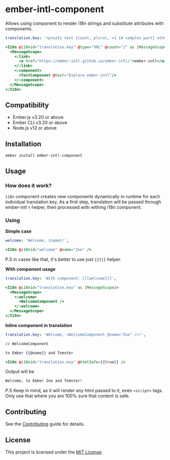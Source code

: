 ember-intl-component
==============================================================================

Allows using component to render i18n strings and substitute attributes with
components.

```yaml
translation.key: '<p>Lets test {count, plural, =1 {# complex part} other {# complex parts}} with {type}. [[[link]]] to the outer world. Or [[[component]]].</p>',
```

```handlebars
<I18n @i18nid="translation.key" @type="XML" @count="2" as |MessageScope|>
  <MessageScope>
    <:link>
      <a href="https://ember-intl.github.io/ember-intl/">ember-intl</a>
    </:link>
    <:component>
      <TestComponent @text="Explore ember-intl"/>
    </:component>
  </MessageScope>
</I18n>
```

Compatibility
------------------------------------------------------------------------------

* Ember.js v3.20 or above
* Ember CLI v3.20 or above
* Node.js v12 or above


Installation
------------------------------------------------------------------------------

```
ember install ember-intl-component
```

Usage
------------------------------------------------------------------------------

### How does it work?

`i18n` component creates new components dynamically in runtime
for each individual translation key. As a first step, translation
will be passed through ember-intl `t` helper, then processed with
withing i18n component.

### Using

**Simple case**

```yaml
welcome: 'Welcome, {name}!',
```

```handlebars
<I18n @i18nid="welcome" @name="Zoe" />
```

P.S in cases like that, it's better to use just `{{t}}` helper.

**With component usage**

```yaml
translation.key: 'With component: [[[welcome]]]',
```

```handlebars
<I18n @i18nid="translation.key" as |MessageScope|>
  <MessageScope>
    <:welcome>
      <WelcomeComponent />
    </:welcome>
  </MessageScope>
</I18n>
```

**Inline component in translation**

```yaml
translation.key: 'Welcome, <WelcomeComponent @name="Zoe" />!',
```

```handlebars
// WelcomeComponent

to Ember {{@name}} and Tomster
```

```handlebars
<I18n @i18nid="translation.key" @htmlSafe={{true}} />
```

Output will be 
```handlebars
Welcome, to Ember Zoe and Tomster!
```

P.S Keep in mind, as it will render _any_ html passed to it, even `<script>` tags.
Only use that where you are 100% sure that content is safe.

Contributing
------------------------------------------------------------------------------

See the [Contributing](CONTRIBUTING.md) guide for details.


License
------------------------------------------------------------------------------

This project is licensed under the [MIT License](LICENSE.md).
